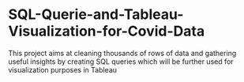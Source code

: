 # SQL-Querie-and-Tableau-Visualization-for-Covid-Data
This project aims at cleaning thousands of rows of data and gathering useful insights by creating SQL queries which will be further used for visualization purposes in Tableau
